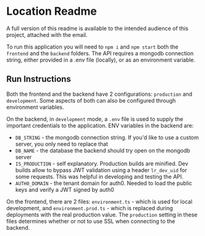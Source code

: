 # Location Readme

A full version of this readme is available to the intended audience of this project, attached with the email.

To run this application you will need to `npm i` and `npm start` both the `frontend` and the `backend` folders.
The API requires a mongodb connection string, either provided in a .env file (locally), or as an environment variable.

## Run Instructions

Both the frontend and the backend have 2 configurations: `production` and `development`. Some aspects of both can also be configured through environment variables.

On the backend, in `development` mode, a `.env` file is used to supply the important credentials to the application. ENV variables in the backend are:

- `DB_STRING` - the mongodb connection string. If you'd like to use a custom server, you only need to replace that
- `DB_NAME` - the database the backend should try open on the mongodb server
- `IS_PRODUCTION` - self explanatory. Production builds are minified. Dev builds allow to bypass JWT validation using a header `lr_dev_uid` for some requests. This was helpful in developing and testing the API.
- `AUTH0_DOMAIN` - the tenant domain for auth0. Needed to load the public keys and verify a JWT signed by auth0

On the frontend, there are 2 files: `environment.ts` - which is used for local development, and `environment.prod.ts` - which is replaced during deployments with the real production value. The `production` setting in these files determines whether or not to use SSL when connecting to the backend.
